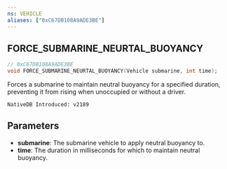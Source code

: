 ```yaml
---
ns: VEHICLE
aliases: ["0xC67DB108A9ADE3BE"]
---
```

## FORCE_SUBMARINE_NEURTAL_BUOYANCY

```c
// 0xC67DB108A9ADE3BE
void FORCE_SUBMARINE_NEURTAL_BUOYANCY(Vehicle submarine, int time);
```

Forces a submarine to maintain neutral buoyancy for a specified duration, preventing it from rising when unoccupied or without a driver.

```
NativeDB Introduced: v2189
```

## Parameters
* **submarine**: The submarine vehicle to apply neutral buoyancy to.
* **time**: The duration in milliseconds for which to maintain neutral buoyancy.
